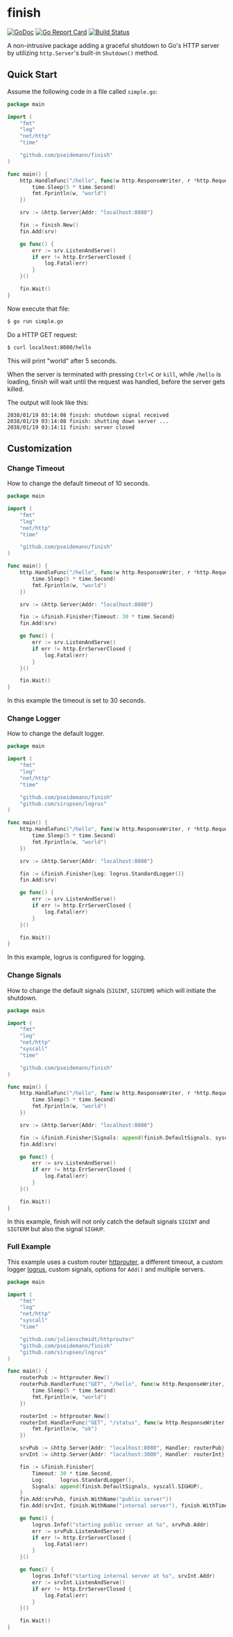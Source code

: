 # finish

[![GoDoc](https://godoc.org/github.com/pseidemann/finish?status.svg)](https://godoc.org/github.com/pseidemann/finish)
[![Go Report Card](https://goreportcard.com/badge/github.com/pseidemann/finish)](https://goreportcard.com/report/github.com/pseidemann/finish)
[![Build Status](https://travis-ci.org/pseidemann/finish.svg?branch=master)](https://travis-ci.org/pseidemann/finish)

A non-intrusive package adding a graceful shutdown to Go's HTTP server by
utilizing `http.Server`'s built-in `Shutdown()` method.


## Quick Start

Assume the following code in a file called `simple.go`:
```go
package main

import (
	"fmt"
	"log"
	"net/http"
	"time"

	"github.com/pseidemann/finish"
)

func main() {
	http.HandleFunc("/hello", func(w http.ResponseWriter, r *http.Request) {
		time.Sleep(5 * time.Second)
		fmt.Fprintln(w, "world")
	})

	srv := &http.Server{Addr: "localhost:8080"}

	fin := finish.New()
	fin.Add(srv)

	go func() {
		err := srv.ListenAndServe()
		if err != http.ErrServerClosed {
			log.Fatal(err)
		}
	}()

	fin.Wait()
}
```

Now execute that file:
```sh
$ go run simple.go
```

Do a HTTP GET request:
```sh
$ curl localhost:8080/hello
```

This will print "world" after 5 seconds.

When the server is terminated with pressing `Ctrl+C` or `kill`, while `/hello` is
loading, finish will wait until the request was handled, before the server gets
killed.

The output will look like this:
```
2038/01/19 03:14:08 finish: shutdown signal received
2038/01/19 03:14:08 finish: shutting down server ...
2038/01/19 03:14:11 finish: server closed
```


## Customization

### Change Timeout

How to change the default timeout of 10 seconds.

```go
package main

import (
	"fmt"
	"log"
	"net/http"
	"time"

	"github.com/pseidemann/finish"
)

func main() {
	http.HandleFunc("/hello", func(w http.ResponseWriter, r *http.Request) {
		time.Sleep(5 * time.Second)
		fmt.Fprintln(w, "world")
	})

	srv := &http.Server{Addr: "localhost:8080"}

	fin := &finish.Finisher{Timeout: 30 * time.Second}
	fin.Add(srv)

	go func() {
		err := srv.ListenAndServe()
		if err != http.ErrServerClosed {
			log.Fatal(err)
		}
	}()

	fin.Wait()
}
```

In this example the timeout is set to 30 seconds.


### Change Logger

How to change the default logger.

```go
package main

import (
	"fmt"
	"log"
	"net/http"
	"time"

	"github.com/pseidemann/finish"
	"github.com/sirupsen/logrus"
)

func main() {
	http.HandleFunc("/hello", func(w http.ResponseWriter, r *http.Request) {
		time.Sleep(5 * time.Second)
		fmt.Fprintln(w, "world")
	})

	srv := &http.Server{Addr: "localhost:8080"}

	fin := &finish.Finisher{Log: logrus.StandardLogger()}
	fin.Add(srv)

	go func() {
		err := srv.ListenAndServe()
		if err != http.ErrServerClosed {
			log.Fatal(err)
		}
	}()

	fin.Wait()
}
```

In this example, logrus is configured for logging.


### Change Signals

How to change the default signals (`SIGINT`, `SIGTERM`) which will initiate the shutdown.

```go
package main

import (
	"fmt"
	"log"
	"net/http"
	"syscall"
	"time"

	"github.com/pseidemann/finish"
)

func main() {
	http.HandleFunc("/hello", func(w http.ResponseWriter, r *http.Request) {
		time.Sleep(5 * time.Second)
		fmt.Fprintln(w, "world")
	})

	srv := &http.Server{Addr: "localhost:8080"}

	fin := &finish.Finisher{Signals: append(finish.DefaultSignals, syscall.SIGHUP)}
	fin.Add(srv)

	go func() {
		err := srv.ListenAndServe()
		if err != http.ErrServerClosed {
			log.Fatal(err)
		}
	}()

	fin.Wait()
}
```

In this example, finish will not only catch the default signals `SIGINT` and `SIGTERM` but also the signal `SIGHUP`.


### Full Example

This example uses a custom router [httprouter](https://github.com/julienschmidt/httprouter),
a different timeout, a custom logger [logrus](https://github.com/sirupsen/logrus),
custom signals, options for `Add()` and multiple servers.

```go
package main

import (
	"fmt"
	"log"
	"net/http"
	"syscall"
	"time"

	"github.com/julienschmidt/httprouter"
	"github.com/pseidemann/finish"
	"github.com/sirupsen/logrus"
)

func main() {
	routerPub := httprouter.New()
	routerPub.HandlerFunc("GET", "/hello", func(w http.ResponseWriter, r *http.Request) {
		time.Sleep(5 * time.Second)
		fmt.Fprintln(w, "world")
	})

	routerInt := httprouter.New()
	routerInt.HandlerFunc("GET", "/status", func(w http.ResponseWriter, r *http.Request) {
		fmt.Fprintln(w, "ok")
	})

	srvPub := &http.Server{Addr: "localhost:8080", Handler: routerPub}
	srvInt := &http.Server{Addr: "localhost:3000", Handler: routerInt}

	fin := &finish.Finisher{
		Timeout: 30 * time.Second,
		Log:     logrus.StandardLogger(),
		Signals: append(finish.DefaultSignals, syscall.SIGHUP),
	}
	fin.Add(srvPub, finish.WithName("public server"))
	fin.Add(srvInt, finish.WithName("internal server"), finish.WithTimeout(5*time.Second))

	go func() {
		logrus.Infof("starting public server at %s", srvPub.Addr)
		err := srvPub.ListenAndServe()
		if err != http.ErrServerClosed {
			log.Fatal(err)
		}
	}()

	go func() {
		logrus.Infof("starting internal server at %s", srvInt.Addr)
		err := srvInt.ListenAndServe()
		if err != http.ErrServerClosed {
			log.Fatal(err)
		}
	}()

	fin.Wait()
}
```
